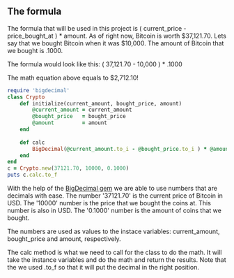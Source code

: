 


<meta name="keywords" content="Cryptocurrency profits formula" />


## The formula 
The formula that will be used in this project is ( current_price - price_bought_at ) * amount. 
As of right now, Bitcoin is worth $37,121.70. Lets say that we bought Bitcoin when it was $10,000. The amount of Bitcoin that we bought is .1000.

The formula would look like this: 
( 37,121.70 - 10,000 ) * .1000 

The math equation above equals to $2,712.10!


```ruby
require 'bigdecimal'
class Crypto
    def initialize(current_amount, bought_price, amount)
        @current_amount = current_amount
        @bought_price   = bought_price
        @amount         = amount
    end
    
    def calc
        BigDecimal(@current_amount.to_i - @bought_price.to_i ) * @amount
    end
end
c = Crypto.new(37121.70, 10000, 0.1000)
puts c.calc.to_f
```
With the help of the <a href="https://ruby-doc.org/stdlib-2.5.1/libdoc/bigdecimal/rdoc/BigDecimal.html">BigDecimal gem</a> we are able to use numbers that are decimals with ease.
The number '37121.70' is the current price of Bitcoin in USD. The '10000' number is the price that we bought the coins at. This number is also in USD. The '0.1000' number is the amount of coins that we bought. 

The numbers are used as values to the instace variables: current_amount, bought_price and amount, respectively.

The calc method is what we need to call for the class to do the math. It will take the instance variables and do the math and return the results. Note that the we used .to_f so that it will put the decimal in the right position.
